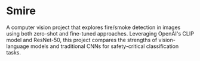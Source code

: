 # Smire
A computer vision project that explores fire/smoke detection in images using both zero-shot and fine-tuned approaches. Leveraging OpenAI's CLIP model and ResNet-50, this project compares the strengths of vision-language models and traditional CNNs for safety-critical classification tasks.
